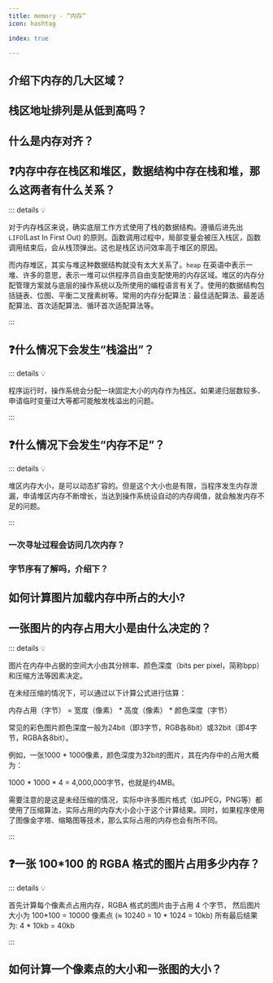 ```yaml
---
title: memory - “内存”
icon: hashtag

index: true

---
```


<!-- more -->
 
## 介绍下内存的几大区域？

## 栈区地址排列是从低到高吗？

## 什么是内存对齐？
 
## ❓内存中存在栈区和堆区，数据结构中存在栈和堆，那么这两者有什么关系？
  
::: details 💡
  
  对于内存栈区来说，确实底层工作方式使用了栈的数据结构。遵循后进先出 `LIFO`(Last In First Out) 的原则。函数调用过程中，局部变量会被压入栈区，函数调用结束后，会从栈顶弹出。这也是栈区访问效率高于堆区的原因。
  
  而内存堆区，其实与堆这种数据结构就没有太大关系了。`heap` 在英语中表示一堆、许多的意思，表示一堆可以供程序员自由支配使用的内存区域。堆区的内存分配管理方案就与底层的操作系统以及所使用的编程语言有关了。使用的数据结构包括链表、位图、平衡二叉搜素树等。常用的内存分配算法：最佳适配算法、最差适配算法、首次适配算法、循环首次适配算法等。
  
:::
  
## ❓什么情况下会发生“栈溢出”？
  
::: details 💡
  
  程序运行时，操作系统会分配一块固定大小的内存作为栈区。如果递归层数较多、申请临时变量过大等都可能触发栈溢出的问题。
  
:::
  
## ❓什么情况下会发生“内存不足”？
  
::: details 💡
  
  堆区内存大小，是可以动态扩容的。但是这个大小也是有限，当程序发生内存泄漏，申请堆区内存不断增长，当达到操作系统设自动的内存阈值，就会触发内存不足的问题。
  
:::
  
### 一次寻址过程会访问几次内存？
  
### 字节序有了解吗，介绍下？
  
## 如何计算图片加载内存中所占的大小?
  
## 一张图片的内存占用大小是由什么决定的？
  
::: details 💡

图片在内存中占据的空间大小由其分辨率、颜色深度（bits per pixel，简称bpp）和压缩方法等因素决定。

在未经压缩的情况下，可以通过以下计算公式进行估算：

内存占用（字节） = 宽度（像素） * 高度（像素） * 颜色深度（字节）

常见的彩色图片颜色深度一般为24bit（即3字节，RGB各8bit）或32bit（即4字节，RGBA各8bit）。

例如，一张1000 * 1000像素，颜色深度为32bit的图片，其在内存中的占用大概为：

1000 * 1000 * 4 = 4,000,000字节，也就是约4MB。

需要注意的是这是未经压缩的情况，实际中许多图片格式（如JPEG，PNG等）都使用了压缩算法，实际占用的内存大小会小于这个计算结果。同时，如果程序使用了图像金字塔、缩略图等技术，那么实际占用的内存也会有所不同。

:::
  
## ❓一张 100*100 的 RGBA 格式的图片占用多少内存？

::: details 💡

  首先计算每个像素点占用内存，RGBA 格式的图片由于占用 4 个字节，
  然后图片大小为 100*100 = 10000 像素点 (≈ 10240 = 10 * 1024 = 10kb)
  所有最后结果为: 4 * 10kb = 40kb

:::
  
## 如何计算一个像素点的大小和一张图的大小？